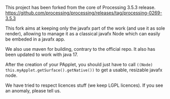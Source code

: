 This project has been forked from the core of Processing 3.5.3 release. 
https://github.com/processing/processing/releases/tag/processing-0269-3.5.3

This fork aims at keeping only the javafx part of the work (and use it as sole render), allowing to manage it as a classical javafx Node which can easily be embeded in a javafx app. 

We also use maven for building, contrary to the official repo. It also has been updated to work with java 17.

After the creation of your PApplet, you should just have to call `((Node) this.myApplet.getSurface().getNative())` to get a usable, resizable javafx node.

We have tried to respect licences stuff (we keep LGPL licences). 
If you see an anomaly, please tell us.
